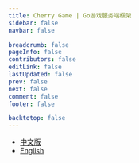 ```yaml
---
title: Cherry Game | Go游戏服务端框架
sidebar: false
navbar: false

breadcrumb: false
pageInfo: false
contributors: false
editLink: false
lastUpdated: false
prev: false
next: false
comment: false
footer: false

backtotop: false
---
```

- [中文版](./zh/)
- [English](./en/)